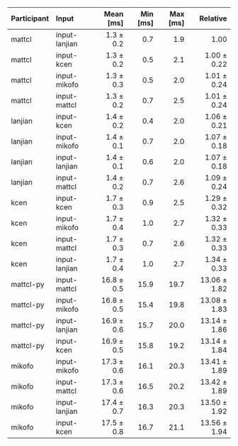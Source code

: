 | Participant | Input | Mean [ms] | Min [ms] | Max [ms] | Relative |
|:---|:---|---:|---:|---:|---:|
| mattcl | input-lanjian | 1.3 ± 0.2 | 0.7 | 1.9 | 1.00 |
| mattcl | input-kcen | 1.3 ± 0.2 | 0.5 | 2.1 | 1.00 ± 0.22 |
| mattcl | input-mikofo | 1.3 ± 0.3 | 0.5 | 2.0 | 1.01 ± 0.24 |
| mattcl | input-mattcl | 1.3 ± 0.2 | 0.7 | 2.5 | 1.01 ± 0.24 |
| lanjian | input-kcen | 1.4 ± 0.2 | 0.4 | 2.0 | 1.06 ± 0.21 |
| lanjian | input-mikofo | 1.4 ± 0.1 | 0.7 | 2.0 | 1.07 ± 0.18 |
| lanjian | input-lanjian | 1.4 ± 0.1 | 0.6 | 2.0 | 1.07 ± 0.18 |
| lanjian | input-mattcl | 1.4 ± 0.2 | 0.7 | 2.6 | 1.09 ± 0.24 |
| kcen | input-kcen | 1.7 ± 0.3 | 0.9 | 2.5 | 1.29 ± 0.32 |
| kcen | input-mikofo | 1.7 ± 0.4 | 1.0 | 2.7 | 1.32 ± 0.33 |
| kcen | input-mattcl | 1.7 ± 0.3 | 0.7 | 2.6 | 1.32 ± 0.33 |
| kcen | input-lanjian | 1.7 ± 0.4 | 1.0 | 2.7 | 1.34 ± 0.33 |
| mattcl-py | input-mattcl | 16.8 ± 0.5 | 15.9 | 19.7 | 13.06 ± 1.82 |
| mattcl-py | input-mikofo | 16.8 ± 0.5 | 15.4 | 19.8 | 13.08 ± 1.83 |
| mattcl-py | input-lanjian | 16.9 ± 0.6 | 15.7 | 20.0 | 13.14 ± 1.86 |
| mattcl-py | input-kcen | 16.9 ± 0.5 | 15.8 | 19.2 | 13.14 ± 1.84 |
| mikofo | input-mikofo | 17.3 ± 0.6 | 16.1 | 20.3 | 13.41 ± 1.89 |
| mikofo | input-mattcl | 17.3 ± 0.6 | 16.5 | 20.2 | 13.42 ± 1.89 |
| mikofo | input-lanjian | 17.4 ± 0.7 | 16.3 | 20.3 | 13.50 ± 1.92 |
| mikofo | input-kcen | 17.5 ± 0.8 | 16.7 | 21.1 | 13.56 ± 1.94 |
